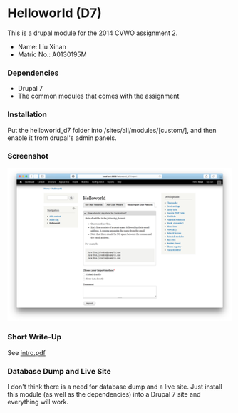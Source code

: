 Helloworld (D7)
================

This is a drupal module for the 2014 CVWO assignment 2. 

* Name: Liu Xinan 
* Matric No.: A0130195M

### Dependencies 
* Drupal 7
* The common modules that comes with the assignment

### Installation
Put the helloworld_d7 folder into /sites/all/modules/[custom/], and then enable it from drupal's admin panels.

### Screenshot
![Screenshot](Screenshot.png) 

### Short Write-Up
See [intro.pdf](intro.pdf)

### Database Dump and Live Site
I don't think there is a need for database dump and a live site. Just install this module (as well as the dependencies) into a Drupal 7 site and everything will work. 